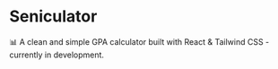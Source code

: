 # Seniculator
📊 A clean and simple GPA calculator built with React &amp; Tailwind CSS - currently in development.
